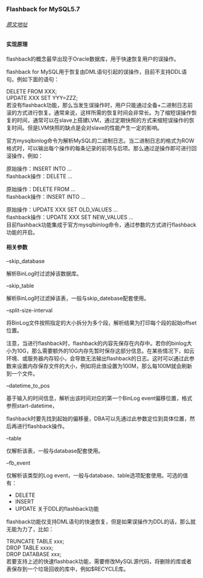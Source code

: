 ### Flashback for MySQL5.7

###### [原文地址](http://www.innomysql.com/article/25769.html)

#### 实现原理

flashback的概念最早出现于Oracle数据库，用于快速恢复用户的误操作。

flashback for MySQL用于恢复由DML语句引起的误操作，目前不支持DDL语句。例如下面的语句：

DELETE FROM XXX;  
UPDATE XXX SET YYY=ZZZ;  
若没有flashback功能，那么当发生误操作时，用户只能通过全备+二进制日志前滚的方式进行恢复。通常来说，这样所需的恢复时间会非常长。为了缩短误操作恢复的时间，通常可以在slave上搭建LVM，通过定期快照的方式来缩短误操作的恢复时间。但是LVM快照的缺点是会对slave的性能产生一定的影响。

官方mysqlbinlog命令为解析MySQL的二进制日志。当二进制日志的格式为ROW格式时，可以输出每个操作的每条记录的前项与后项。那么通过逆操作即可进行回滚操作，例如：

原始操作：INSERT INTO ...  
flashback操作：DELETE ...

原始操作：DELETE FROM ...  
flashback操作：INSERT INTO ...

原始操作：UPDATE XXX SET OLD\_VALUES ...  
flashback操作：UPDATE XXX SET NEW\_VALUES ...  
目前flashback功能集成于官方mysqlbinlog命令，通过参数的方式进行flashback功能的开启。

#### 相关参数

–skip\_database

解析BinLog时过滤掉该数据库。

–skip\_table

解析BinLog时过滤掉该表，一般与skip\_datebase配套使用。

–split-size-interval

将BinLog文件按照指定的大小拆分为多个段，解析结果为打印每个段的起始offset位置。

注意，当进行flashback时，flashback的内容先保存在内存中。若你的binlog大小为10G，那么需要额外的10G内存先暂时保存这部分信息。在某些情况下，如云环境、或服务器内存较小，会导致无法输出flashback的日志。这时可以通过此参数来设置内存保存文件的大小，例如将此值设置为100M，那么每100M就会刷新到一个文件。

–datetime\_to\_pos

基于输入的时间信息，解析出该时间对应的第一个BinLog event偏移位置，格式参照start-datetime，

flashback时要先找到起始的偏移量，DBA可以先通过此参数定位到具体位置，然后再进行flashback操作。

–table

仅解析该表，一般与database配套使用。

–fb\_event

仅解析该类型的Log event，一般与database、table选项配套使用。可选的值有：

* DELETE
* INSERT
* UPDATE
  关于DDL的flashback功能

flashback功能仅支持DML语句的快速恢复，但是如果误操作为DDL的话，那么就无能为力了，比如：

TRUNCATE TABLE  xxx;  
DROP TABLE xxxx;  
DROP DATABASE xxx;  
若要支持上述的快速flashback功能，需要修改MySQL源代码，将删除的库或者表保存到一个垃圾回收的库中，例如$RECYCLE库。

